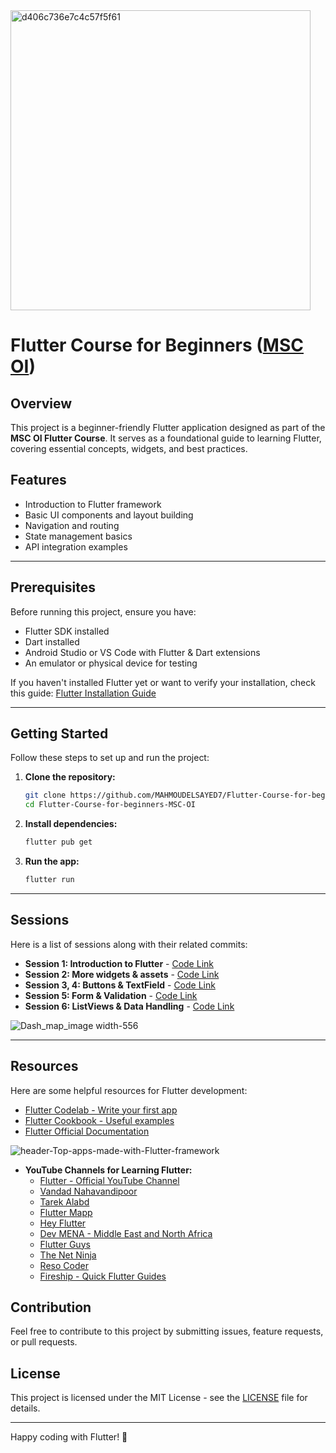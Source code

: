 <img width="480" alt="d406c736e7c4c57f5f61" src="https://github.com/user-attachments/assets/a1ea67f4-8074-43c3-8a4d-c45e6f4b609c" />

# Flutter Course for Beginners ([MSC OI](https://www.facebook.com/profile.php?id=61563397411154))




## Overview
This project is a beginner-friendly Flutter application designed as part of the **MSC OI Flutter Course**. It serves as a foundational guide to learning Flutter, covering essential concepts, widgets, and best practices.
## Features
- Introduction to Flutter framework
- Basic UI components and layout building
- Navigation and routing
- State management basics
- API integration examples

---

## Prerequisites
Before running this project, ensure you have:
- Flutter SDK installed
- Dart installed
- Android Studio or VS Code with Flutter & Dart extensions
- An emulator or physical device for testing

If you haven't installed Flutter yet or want to verify your installation, check this guide: [Flutter Installation Guide](https://github.com/MAHMOUDELSAYED7/Flutter-Installation-Guide)

---


## Getting Started
Follow these steps to set up and run the project:

1. **Clone the repository:**
   ```sh
   git clone https://github.com/MAHMOUDELSAYED7/Flutter-Course-for-beginners-MSC-OI.git
   cd Flutter-Course-for-beginners-MSC-OI
   ```

2. **Install dependencies:**
   ```sh
   flutter pub get
   ```

3. **Run the app:**
   ```sh
   flutter run
   ```

---

## Sessions
Here is a list of sessions along with their related commits:

- **Session 1: Introduction to Flutter** - [Code Link](https://github.com/MAHMOUDELSAYED7/Flutter-Course-for-beginners-MSC-OI/blob/026f5852a9824b7fdf404a6db6269dde45c11230/lib/main.dart)
- **Session 2:  More widgets & assets** - [Code Link](https://github.com/MAHMOUDELSAYED7/Flutter-Course-for-beginners-MSC-OI/tree/521fd97a450755022740d9372edfd2a1ad0ae6ce/lib)
- **Session 3, 4: Buttons & TextField** - [Code Link](https://github.com/MAHMOUDELSAYED7/Flutter-Course-for-beginners-MSC-OI/tree/71e8cb282cb6f492835a8aa2548bcc5afd4980c5/lib)
- **Session 5: Form & Validation** - [Code Link](https://github.com/MAHMOUDELSAYED7/Flutter-Course-for-beginners-MSC-OI/tree/73c51a26638cf8b16b9fd00031ffe5fa7e39cc1c/lib)
- **Session 6: ListViews & Data Handling** - [Code Link](https://github.com/MAHMOUDELSAYED7/Flutter-Course-for-beginners-MSC-OI/blob/684632c363584a945d88aa4a893bf1300c754fb1/lib/home.dart)
  
![Dash_map_image width-556](https://github.com/user-attachments/assets/d744d3a7-ba49-43fd-9437-50c38b6d7e4d)

---

## Resources
Here are some helpful resources for Flutter development:
- [Flutter Codelab - Write your first app](https://docs.flutter.dev/get-started/codelab)
- [Flutter Cookbook - Useful examples](https://docs.flutter.dev/cookbook)
- [Flutter Official Documentation](https://docs.flutter.dev/)

![header-Top-apps-made-with-Flutter-framework](https://github.com/user-attachments/assets/230658af-762c-4ec8-a82f-12b0dd58601b)

- **YouTube Channels for Learning Flutter:**
  - [Flutter - Official YouTube Channel](https://www.youtube.com/c/flutterdev)
  - [Vandad Nahavandipoor](https://www.youtube.com/@VandadNP)
  - [Tarek Alabd](https://www.youtube.com/@TarekAlabd)
  - [Flutter Mapp](https://www.youtube.com/@FlutterMapp)
  - [Hey Flutter](https://www.youtube.com/@HeyFlutter)
  - [Dev MENA - Middle East and North Africa](https://www.youtube.com/@DevMENA)
  - [Flutter Guys](https://www.youtube.com/@flutterguys)
  - [The Net Ninja](https://www.youtube.com/c/TheNetNinja)
  - [Reso Coder](https://www.youtube.com/c/ResoCoder)
  - [Fireship - Quick Flutter Guides](https://www.youtube.com/c/Fireship)

## Contribution
Feel free to contribute to this project by submitting issues, feature requests, or pull requests.

## License
This project is licensed under the MIT License - see the [LICENSE](LICENSE) file for details.

---
Happy coding with Flutter! 🚀
